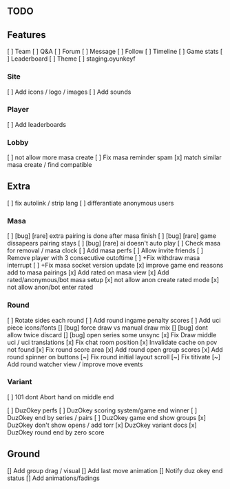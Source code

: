 ## TODO


## Features

[ ] Team
[ ] Q&A
[ ] Forum
[ ] Message
[ ] Follow
[ ] Timeline
[ ] Game stats
[ ] Leaderboard
[ ] Theme
[ ] staging.oyunkeyf



### Site
[ ] Add icons / logo / images
[ ] Add sounds

### Player
[ ] Add leaderboards

### Lobby
[ ] not allow more masa create
[ ] Fix masa reminder spam
[x] match similar masa create / find compatible

## Extra
[ ] fix autolink / strip lang
[ ] differantiate anonymous users

### Masa
[ ] [bug] [rare] extra pairing is done after masa finish
[ ] [bug] [rare] game dissapears pairing stays
[ ] [bug] [rare] ai doesn't auto play
[ ] Check masa for removal / masa clock
[ ] Add masa perfs
[ ] Allow invite friends
[ ] Remove player with 3 consecutive outoftime
[ ] +Fix withdraw masa interrupt
[ ] +Fix masa socket version update
[x] improve game end reasons add to masa pairings
[x] Add rated on masa view
[x] Add rated/anonymous/bot masa setup
[x] not allow anon create rated mode
[x] not allow anon/bot enter rated

### Round
[ ] Rotate sides each round
[ ] Add round ingame penalty scores
[ ] Add uci piece icons/fonts
[] [bug] force draw vs manual draw mix
[] [bug] dont allow twice discard
[] [bug] open series some unsync
[x] Fix Draw middle uci / uci translations
[x] Fix chat room position
[x] Invalidate cache on pov not found
[x] Fix round score area
[x] Add round open group scores
[x] Add round spinner on buttons
[~] Fix round initial layout scroll
[~] Fix titivate
[~] Add round watcher view / improve move events

### Variant
[ ] 101 dont Abort hand on middle end

[ ] DuzOkey perfs
[ ] DuzOkey scoring system/game end winner
[ ] DuzOkey end by series / pairs
[ ] DuzOkey game end show groups
[x] DuzOkey don't show opens / add torr
[x] DuzOkey variant docs
[x] DuzOkey round end by zero score

## Ground

[] Add group drag / visual
[] Add last move animation
[] Notify duz okey end status
[] Add animations/fadings
